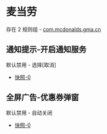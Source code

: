 # 麦当劳

存在 2 规则组 - [com.mcdonalds.gma.cn](/src/apps/com.mcdonalds.gma.cn.ts)

## 通知提示-开启通知服务

默认禁用 - 选择[取消]

- [快照-0](https://i.gkd.li/import/13259242)

## 全屏广告-优惠券弹窗

默认禁用 - 自动关闭

- [快照-0](https://i.gkd.li/import/13465873)
